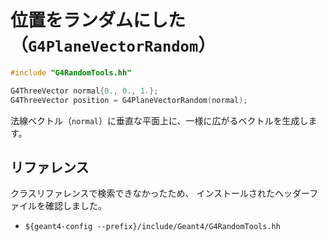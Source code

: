 # 位置をランダムにした（``G4PlaneVectorRandom``）

```cpp
#include "G4RandomTools.hh"

G4ThreeVector normal{0., 0., 1.};
G4ThreeVector position = G4PlaneVectorRandom(normal);
```

法線ベクトル（``normal``）に垂直な平面上に、一様に広がるベクトルを生成します。

## リファレンス

クラスリファレンスで検索できなかったため、
インストールされたヘッダーファイルを確認しました。

- ``${geant4-config --prefix}/include/Geant4/G4RandomTools.hh``
